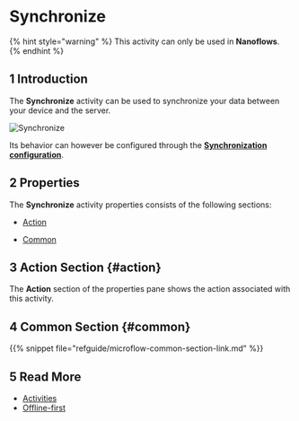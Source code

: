 # Synchronize

{% hint style="warning" %}
This activity can only be used in **Nanoflows**.
{% endhint %}

## 1 Introduction

The **Synchronize** activity can be used to synchronize your data between your device and the server.



![Synchronize](attachments/client-activities/synchronize.png)



Its behavior can however be configured through the [**Synchronization configuration**](offline-first#customizable-synchronization).

## 2 Properties

The **Synchronize** activity properties consists of the following sections:

* [Action](#action) 

* [Common](#common)  

	

## 3 Action Section {#action}

The **Action** section of the properties pane shows the action associated with this activity.

## 4 Common Section {#common}

{{% snippet file="refguide/microflow-common-section-link.md" %}}

## 5 Read More

* [Activities](activities)
* [Offline-first](offline-first)
